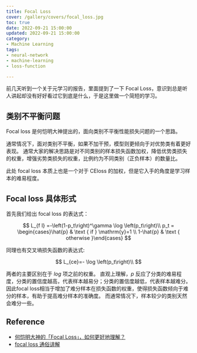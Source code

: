 ```yaml
---
title: Focal Loss
cover: /gallery/covers/focal_loss.jpg
toc: true
date: 2022-09-21 15:00:00
updated: 2022-09-21 15:00:00
category:
- Machine Learning
tags:
- neural-network
- machine-learning
- loss-function

---
```

<!-- omit in toc -->

前几天听到一个关于元学习的报告，里面提到了一下 Focal Loss，意识到总是听人讲起却没有好好看过它到底是什么，于是这里做一个简短的学习。

<!-- more -->

## 类别不平衡问题

Focal loss 是何恺明大神提出的，面向类别不平衡性能损失问题的一个思路。

通常情况下，面对类别不平衡，如果不加干预，模型则更倾向于对优势类有着更好表现。
通常大家的解决思路是对不同类别的样本损失函数加权，降低优势类损失的权重，增强劣势类损失的权重，比例约为不同类别（正负样本）的数量比。

此处 focal loss 本质上也是一个对于 CEloss 的加权，但是它入手的角度是学习样本的难易程度。

## Focal loss 具体形式

首先我们给出 focal loss 的表达式：

$$
L_{f l} =-\left(1-p_t\right)^\gamma \log \left(p_t\right)\\
p_t = \begin{cases}\hat{p} & \text { if } \mathrm{y}=1 \\ 1-\hat{p} & \text { otherwise }\end{cases}
$$

同理也有交叉墒损失函数的表达式:

$$
L_{ce}=- \log \left(p_t\right)\\
$$

两者的主要区别在于 $log$ 项之前的权重。
直观上理解，$p$ 反应了分类的难易程度，分类的置信度越高，代表样本越易分；分类的置信度越低，代表样本越难分。
因此focal loss相当于增加了难分样本在损失函数的权重，使得损失函数倾向于难分的样本，有助于提高难分样本的准确度。
而通常情况下，样本较少的类别天然会难分一些。




## Reference

- [何恺明大神的「Focal Loss」，如何更好地理解？](https://zhuanlan.zhihu.com/p/32423092)
- [focal loss 通俗讲解](https://zhuanlan.zhihu.com/p/266023273)